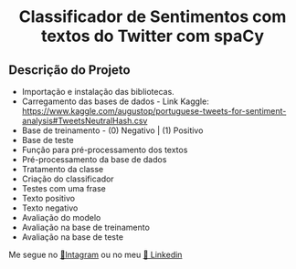 <h1 align="center">Classificador de Sentimentos com textos do Twitter com spaCy</h1>

## Descrição do Projeto
<p align="left">

* Importação e instalação das bibliotecas.
* Carregamento das bases de dados - Link Kaggle: https://www.kaggle.com/augustop/portuguese-tweets-for-sentiment-analysis#TweetsNeutralHash.csv
* Base de treinamento - (0) Negativo | (1) Positivo
* Base de teste
* Função para pré-processamento dos textos
* Pré-processamento da base de dados
* Tratamento da classe
* Criação do classificador
* Testes com uma frase
* Texto positivo
* Texto negativo
* Avaliação do modelo
* Avaliação na base de treinamento
* Avaliação na base de teste




Me segue no <a href="https://www.instagram.com/emersondiegho/">🔗Intagram</a> ou no meu <a href="https://www.linkedin.com/in/diegomaciel--/">🔗 Linkedin</a>



</p>
